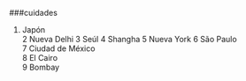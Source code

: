 
###cuidades

1.   Japón	
2	Nueva Delhi
3	Seúl
4	Shangha
5	Nueva York
6	São Paulo	
7	Ciudad de México	
8	El Cairo	
9	Bombay	